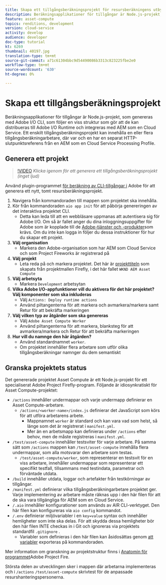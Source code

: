 ```yaml
---
title: Skapa ett tillgångsberäkningsprojekt för resursberäkningens utbyggbarhet
description: Beräkningsapplikationer för tillgångar är Node.js-projekt, som genereras med Adobe I/O CLI, som följer en viss struktur som gör att de kan driftsättas i Adobe I/O Runtime och integreras med AEM som Cloud Service.
feature: asset-compute
topics: renditions, development
version: cloud-service
activity: develop
audience: developer
doc-type: tutorial
kt: 6269
thumbnail: 40197.jpg
translation-type: tm+mt
source-git-commit: a71c61304bbc9d54490086b3313c823225fbe2e0
workflow-type: tm+mt
source-wordcount: '630'
ht-degree: 0%

---
```



# Skapa ett tillgångsberäkningsprojekt

Beräkningsapplikationer för tillgångar är Node.js-projekt, som genereras med Adobe I/O CLI, som följer en viss struktur som gör att de kan distribueras till Adobe I/O Runtime och integreras med AEM som en Cloud Service. Ett enskilt tillgångsberäkningsprojekt kan innehålla en eller flera tillgångsberäkningarbetare, där var och en har en separat HTTP-slutpunktsreferens från en AEM som en Cloud Service Processing Profile.

## Generera ett projekt

>[!VIDEO](https://video.tv.adobe.com/v/40197/?quality=12&learn=on)
_Klicka igenom för att generera ett tillgångsberäkningsprojekt (inget ljud)_


Använd plugin-programmet [för beräkning av CLI-tillgångar i](../set-up/development-environment.md#aio-cli) Adobe för att generera ett nytt, tomt resursberäkningsprojekt.

1. Navigera från kommandoraden till mappen som projektet ska innehålla.
1. Kör från kommandoraden `aio app init` för att påbörja genereringen av det interaktiva projektet CLI.
   + Detta kan leda till att en webbläsare uppmanas att autentisera sig för Adobe I/O. Om så är fallet anger du dina inloggningsuppgifter för Adobe som är kopplade till de [Adobe-tjänster och -produkter](../set-up/accounts-and-services.md)som krävs. Om du inte kan logga in följer du dessa instruktioner för hur du skapar ett projekt.
1. __Välj organisation__
   + Markera den Adobe-organisation som har AEM som Cloud Service och som Project Fireworks är registrerad på
1. __Välj projekt__
   + Leta reda på och markera projektet. Det här är [projekttiteln](../set-up/firefly.md) som skapats från projektmallen Firefly, i det här fallet `WKND AEM Asset Compute`
1. __Välj arbetsyta__
   + Markera `Development` arbetsytan
1. __Vilka Adobe I/O-appfunktioner vill du aktivera för det här projektet? Välj komponenter som ska inkluderas__
   + Välj `Actions: Deploy runtime actions`
   + Använd piltangenterna för att markera och avmarkera/markera samt Retur för att bekräfta markeringen
1. __Välj vilken typ av åtgärder som ska genereras__
   + Välj `Adobe Asset Compute Worker`
   + Använd piltangenterna för att markera, blanksteg för att avmarkera/markera och Retur för att bekräfta markeringen
1. __Hur vill du namnge den här åtgärden?__
   + Använd standardnamnet `worker`.
   + Om projektet innehåller flera arbetare som utför olika tillgångsberäkningar namnger du dem semantiskt

## Granska projektets status

Det genererade projektet Asset Compute är ett Node.js-projekt för ett specialiserat Adobe Project Firefly-program. Följande är idiosynkratiskt för Asset Compute-projektet:

+ `/actions` innehåller undermappar och varje undermapp definierar en Asset Compute-arbetare.
   + `/actions/<worker-name>/index.js` definierar det JavaScript som körs för att utföra arbetarens arbete.
      + Mappnamnet `worker` är standard och kan vara vad som helst, så länge som det är registrerat i `manifest.yml`.
      + Mer än en arbetsmapp kan definieras under `/actions` efter behov, men de måste registreras i `manifest.yml`.
+ `/test/asset-compute` innehåller testsviter för varje arbetare. På samma sätt som `/actions` mappen kan `/test/asset-compute` innehålla flera undermappar, som alla motsvarar den arbetare som testas.
   + `/test/asset-compute/worker`, som representerar en testsvit för en viss arbetare, innehåller undermappar som representerar ett specifikt testfall, tillsammans med testindata, parametrar och förväntade utdata.
+ `/build` innehåller utdata, loggar och artefakter från testkörningar av tillgångar.
+ `/manifest.yml` definierar vilka tillgångsberäkningarbetare projektet ger. Varje implementering av arbetare måste räknas upp i den här filen för att de ska vara tillgängliga för AEM som en Cloud Service.
+ `/.aio` innehåller konfigurationer som används av AIR CLI-verktyget. Den här filen kan konfigureras via `aio config` kommandot.
+ `/.env` definierar miljövariabler i en `key=value` syntax och innehåller hemligheter som inte ska delas. För att skydda dessa hemligheter bör den här filen INTE checkas in i Git och ignoreras via projektets standardfil `.gitignore` .
   + Variabler som definieras i den här filen kan åsidosättas genom [att variabler](../deploy/runtime.md) exporteras på kommandoraden.

Mer information om granskning av projektstruktur finns i [Anatomin för programmet](https://github.com/AdobeDocs/project-firefly/blob/master/getting_started/first_app.md#5-anatomy-of-a-project-firefly-application)Adobe Project Fire.

Största delen av utvecklingen sker i mappen där arbetarna implementeras och i `/actions` `/test/asset-compute` skrivtest för de anpassade resurshanteringspersonerna.
